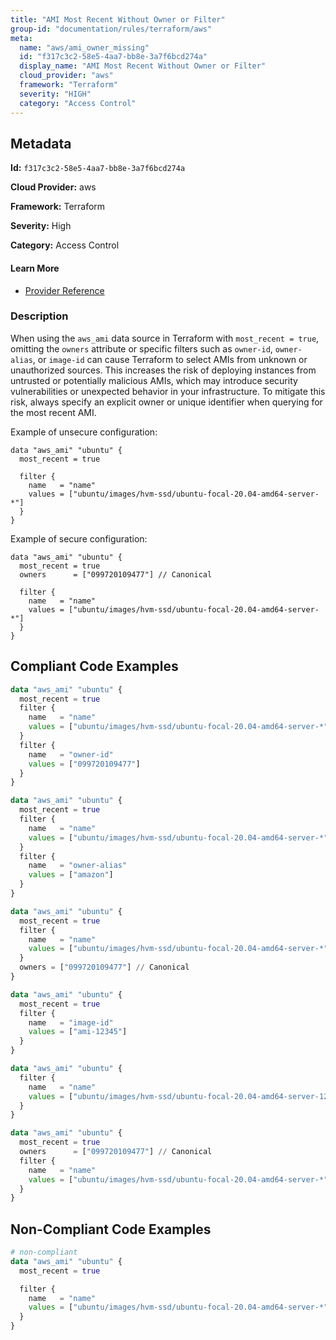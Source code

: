```yaml
---
title: "AMI Most Recent Without Owner or Filter"
group-id: "documentation/rules/terraform/aws"
meta:
  name: "aws/ami_owner_missing"
  id: "f317c3c2-58e5-4aa7-bb8e-3a7f6bcd274a"
  display_name: "AMI Most Recent Without Owner or Filter"
  cloud_provider: "aws"
  framework: "Terraform"
  severity: "HIGH"
  category: "Access Control"
---
```

## Metadata

**Id:** `f317c3c2-58e5-4aa7-bb8e-3a7f6bcd274a`

**Cloud Provider:** aws

**Framework:** Terraform

**Severity:** High

**Category:** Access Control

#### Learn More

 - [Provider Reference](https://registry.terraform.io/providers/hashicorp/aws/latest/docs/data-sources/ami)

### Description

 When using the `aws_ami` data source in Terraform with `most_recent = true`, omitting the `owners` attribute or specific filters such as `owner-id`, `owner-alias`, or `image-id` can cause Terraform to select AMIs from unknown or unauthorized sources. This increases the risk of deploying instances from untrusted or potentially malicious AMIs, which may introduce security vulnerabilities or unexpected behavior in your infrastructure. To mitigate this risk, always specify an explicit owner or unique identifier when querying for the most recent AMI.

Example of unsecure configuration:

```
data "aws_ami" "ubuntu" {
  most_recent = true

  filter {
    name   = "name"
    values = ["ubuntu/images/hvm-ssd/ubuntu-focal-20.04-amd64-server-*"]
  }
}
```

Example of secure configuration:

```
data "aws_ami" "ubuntu" {
  most_recent = true
  owners      = ["099720109477"] // Canonical

  filter {
    name   = "name"
    values = ["ubuntu/images/hvm-ssd/ubuntu-focal-20.04-amd64-server-*"]
  }
}
```


## Compliant Code Examples
```terraform
data "aws_ami" "ubuntu" {
  most_recent = true
  filter {
    name   = "name"
    values = ["ubuntu/images/hvm-ssd/ubuntu-focal-20.04-amd64-server-*"]
  }
  filter {
    name   = "owner-id"
    values = ["099720109477"]
  }
}

data "aws_ami" "ubuntu" {
  most_recent = true
  filter {
    name   = "name"
    values = ["ubuntu/images/hvm-ssd/ubuntu-focal-20.04-amd64-server-*"]
  }
  filter {
    name   = "owner-alias"
    values = ["amazon"]
  }
}

data "aws_ami" "ubuntu" {
  most_recent = true
  filter {
    name   = "name"
    values = ["ubuntu/images/hvm-ssd/ubuntu-focal-20.04-amd64-server-*"]
  }
  owners = ["099720109477"] // Canonical
}

data "aws_ami" "ubuntu" {
  most_recent = true
  filter {
    name   = "image-id"
    values = ["ami-12345"]
  }
}

data "aws_ami" "ubuntu" {
  filter {
    name   = "name"
    values = ["ubuntu/images/hvm-ssd/ubuntu-focal-20.04-amd64-server-1234"]
  }
}

data "aws_ami" "ubuntu" {
  most_recent = true
  owners      = ["099720109477"] // Canonical
  filter {
    name   = "name"
    values = ["ubuntu/images/hvm-ssd/ubuntu-focal-20.04-amd64-server-*"]
  }
}

```
## Non-Compliant Code Examples
```terraform
# non-compliant
data "aws_ami" "ubuntu" {
  most_recent = true

  filter {
    name   = "name"
    values = ["ubuntu/images/hvm-ssd/ubuntu-focal-20.04-amd64-server-*"]
  }
}

```